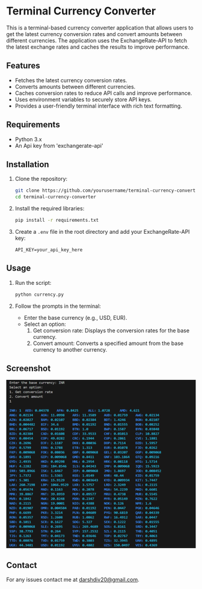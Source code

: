 # Terminal Currency Converter
This is a terminal-based currency converter application that allows users to get the latest currency conversion rates and convert amounts between different currencies. The application uses the ExchangeRate-API to fetch the latest exchange rates and caches the results to improve performance.

## Features

- Fetches the latest currency conversion rates.
- Converts amounts between different currencies.
- Caches conversion rates to reduce API calls and improve performance.
- Uses environment variables to securely store API keys.
- Provides a user-friendly terminal interface with rich text formatting.

## Requirements

- Python 3.x
- An Api key from 'exchangerate-api'


## Installation

1. Clone the repository:
    ```sh
    git clone https://github.com/yourusername/terminal-currency-converter.git
    cd terminal-currency-converter
    ```

2. Install the required libraries:
    ```sh
    pip install -r requirements.txt
    ```

3. Create a `.env` file in the root directory and add your ExchangeRate-API key:
    ```plaintext
    API_KEY=your_api_key_here
    ```


## Usage

1. Run the script:
    ```sh
    python currency.py
    ```

2. Follow the prompts in the terminal:
    - Enter the base currency (e.g., USD, EUR).
    - Select an option:
        1. Get conversion rate: Displays the conversion rates for the base currency.
        2. Convert amount: Converts a specified amount from the base currency to another currency.

## Screenshot
![alt text](image.png)

## Contact
For any issues contact me at [darshdiv20@gmail.com](mailto:darshdiv20@gmail.com).
